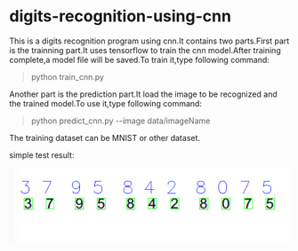 # digits-recognition-using-cnn

This is a digits recognition program using cnn.It contains two parts.First part is the trainning part.It uses tensorflow to train the cnn model.After training complete,a model file will be saved.To train it,type following command:

> python train_cnn.py

Another part is the prediction part.It load the image to be recognized and the trained model.To use it,type following command:

>python predict_cnn.py --image data/imageName 

The training dataset can be MNIST or other dataset.

simple test result:

![Aaron Swartz](https://github.com/nicholas-tien/digits-recognition-using-cnn/blob/master/data/test_result.png)
